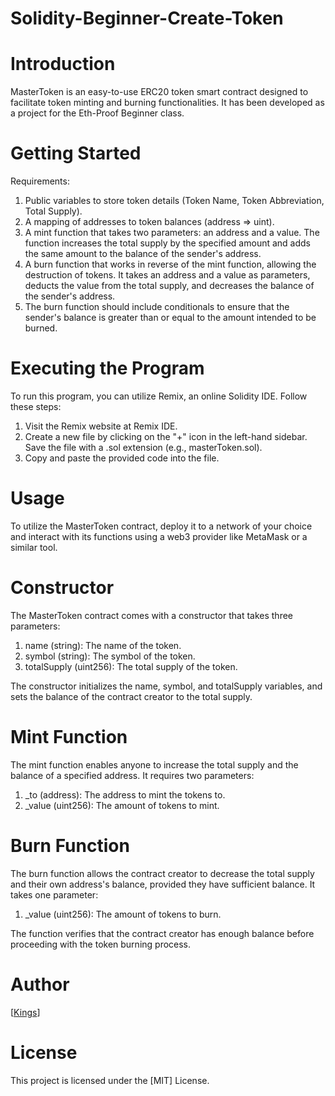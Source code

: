 # Solidity-Beginner-Create-Token

# Introduction

MasterToken is an easy-to-use ERC20 token smart contract designed to facilitate token minting and burning functionalities. It has been developed as a project for the Eth-Proof Beginner class.

# Getting Started
Requirements:
1. Public variables to store token details (Token Name, Token Abbreviation, Total Supply).
2. A mapping of addresses to token balances (address => uint).
3. A mint function that takes two parameters: an address and a value. The function increases the total supply by the specified amount and adds the same amount to the balance of the sender's address.
4. A burn function that works in reverse of the mint function, allowing the destruction of tokens. It takes an address and a value as parameters, deducts the value from the total supply, and decreases the balance of the sender's address.
5. The burn function should include conditionals to ensure that the sender's balance is greater than or equal to the amount intended to be burned.

# Executing the Program
To run this program, you can utilize Remix, an online Solidity IDE. Follow these steps:

1. Visit the Remix website at Remix IDE.
2. Create a new file by clicking on the "+" icon in the left-hand sidebar. Save the file with a .sol extension (e.g., masterToken.sol).
3. Copy and paste the provided code into the file.

# Usage
To utilize the MasterToken contract, deploy it to a network of your choice and interact with its functions using a web3 provider like MetaMask or a similar tool.

# Constructor
The MasterToken contract comes with a constructor that takes three parameters:

1. name (string): The name of the token.
2. symbol (string): The symbol of the token.
3. totalSupply (uint256): The total supply of the token.

The constructor initializes the name, symbol, and totalSupply variables, and sets the balance of the contract creator to the total supply.

# Mint Function
The mint function enables anyone to increase the total supply and the balance of a specified address. It requires two parameters:

1. _to (address): The address to mint the tokens to.
2. _value (uint256): The amount of tokens to mint.

# Burn Function
The burn function allows the contract creator to decrease the total supply and their own address's balance, provided they have sufficient balance. It takes one parameter:

1. _value (uint256): The amount of tokens to burn.

The function verifies that the contract creator has enough balance before proceeding with the token burning process.

# Author
[[Kings](https://github.com/mastkings)] 

# License
This project is licensed under the [MIT] License.
